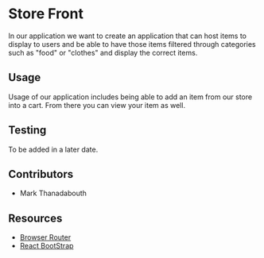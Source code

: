 # Store Front

In our application we want to create an application that can host items to display to users and be able to have those items filtered through categories such as "food" or "clothes" and display the correct items.

## Usage

Usage of our application includes being able to add an item from our store into a cart. From there you can view your item as well.

<!-- ## UML

![UML]() -->

## Testing

To be added in a later date.

## Contributors

- Mark Thanadabouth

## Resources

- [Browser Router](https://reactrouter.com/docs/en/v6/getting-started/overview#navigation)
- [React BootStrap](https://react-bootstrap.github.io/components/)
